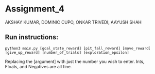 # Assignment_4
AKSHAY KUMAR, DOMINIC CUPO, ONKAR TRIVEDI, AAYUSH SHAH
## Run instructions:

`python3 main.py [goal_state_reward] [pit_fall_reward] [move_reward] [give_up_reward] [number_of_trials] [exploration_epsilon]`

Replacing the [argument] with just the number you wish to enter. Ints, Floats, and Negatives are all fine. 